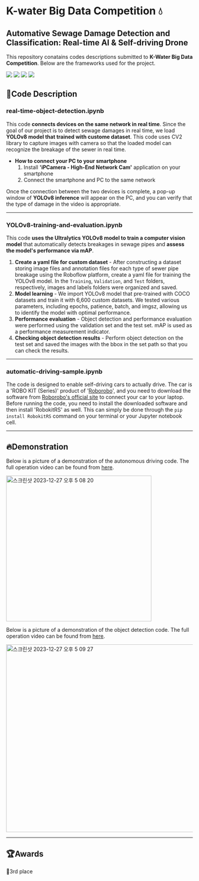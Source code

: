 # K-water Big Data Competition 💧
## Automative Sewage Damage Detection and Classification: Real-time AI & Self-driving Drone

This repository conatains codes descriptions submitted to **K-Water Big Data Competition**. Below are the frameworks used for the project.

<div align="left">
   <img src="https://img.shields.io/badge/Python-3776AB?style=flat-square&logo=Python&logoColor=white"/>
   <img src="https://img.shields.io/badge/Jupyter-F37626?style=flat-square&logo=Jupyter&logoColor=white"/>
   <img src="https://img.shields.io/badge/Ultralytics-024DA1?style=flat-square&logo=Ultralytics&logoColor=white"/>
   <img src="https://img.shields.io/badge/OpenCV-5C3EE8?style=flat-square&logo=OpenCV&logoColor=white"/>
</div>

## 📄Code Description
### real-time-object-detection.ipynb
This code **connects devices on the same network in real time**. Since the goal of our project is to detect sewage damages in real time, we load **YOLOv8 model that trained with custome dataset**. This code uses CV2 library to capture images with camera so that the loaded model can recognize the breakage of the sewer in real time.

* **How to connect your PC to your smartphone**
  1. Install **'iPCamera - High-End Network Cam'** application on your smartphone
  2. Connect the smartphone and PC to the same network

Once the connection between the two devices is complete, a pop-up window of **YOLOv8 inference** will appear on the PC, and you can verify that the type of damage in the video is appropriate. 

-----

### YOLOv8-training-and-evaluation.ipynb
This code **uses the Ultralytics YOLOv8 model to train a computer vision model** that automatically detects breakages in sewage pipes and **assess the model's performance via mAP**.

1. **Create a yaml file for custom dataset** - After constructing a dataset storing image files and annotation files for each type of sewer pipe breakage using the Roboflow platform, create a yaml file for training the YOLOv8 model. In the `Training`, `Validation`, and `Test` folders, respectively, images and labels folders were organized and saved. 
2. **Model learning** - We import YOLOv8 model that pre-trained with COCO datasets and train it with 6,600 custom datasets. We tested various parameters, including epochs, patience, batch, and imgsz, allowing us to identify the model with optimal performance. 
3. **Performance evaluation** - Object detection and performance evaluation were performed using the validation set and the test set. mAP is used as a performance measurement indicator. 
4. **Checking object detection results** - Perform object detection on the test set and saved the images with the bbox in the set path so that you can check the results.

-----

### automatic-driving-sample.ipynb
The code is designed to enable self-driving cars to actually drive. The car is a 'ROBO KIT (Series)' product of '[Roborobo](https://roborobo.co.kr)', and you need to download the software from [Roborobo's official site](https://roborobo.co.kr/download/0) to connect your car to your laptop. Before running the code, you need to install the downloaded software and then install 'RobokitRS' as well. This can simply be done through the `pip install RobokitRS` command on your terminal or your Jupyter notebook cell.

-----

## 🔥Demonstration
Below is a picture of a demonstration of the autonomous driving code. 
The full operation video can be found from [here](https://www.youtube.com/watch?v=fs8TN8oykco).

<img width="392" alt="스크린샷 2023-12-27 오후 5 08 20" src="https://github.com/JunBro1016/sewerage-damage-detection/assets/82267460/0eef1964-d4a9-4007-bcfd-668af7bbcf2f">

Below is a picture of a demonstration of the object detection code. 
The full operation video can be found from [here](https://www.youtube.com/watch?v=3O03KimKHRs).

<img width="505" alt="스크린샷 2023-12-27 오후 5 09 27" src="https://github.com/JunBro1016/sewerage-damage-detection/assets/82267460/b8a15804-f225-4a18-b3c1-a0dc022dae7d">

-----

## 🏆Awards
🥉3rd place
